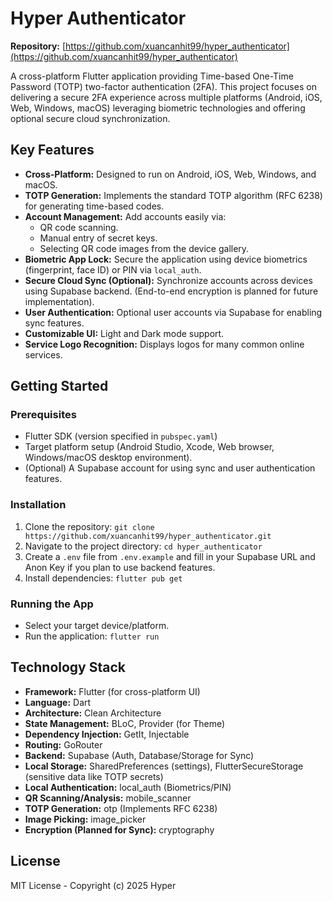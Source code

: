 # Hyper Authenticator

**Repository:** [https://github.com/xuancanhit99/hyper_authenticator](https://github.com/xuancanhit99/hyper_authenticator)

A cross-platform Flutter application providing Time-based One-Time Password (TOTP) two-factor authentication (2FA). This project focuses on delivering a secure 2FA experience across multiple platforms (Android, iOS, Web, Windows, macOS) leveraging biometric technologies and offering optional secure cloud synchronization.

## Key Features
*   **Cross-Platform:** Designed to run on Android, iOS, Web, Windows, and macOS.
*   **TOTP Generation:** Implements the standard TOTP algorithm (RFC 6238) for generating time-based codes.
*   **Account Management:** Add accounts easily via:
    *   QR code scanning.
    *   Manual entry of secret keys.
    *   Selecting QR code images from the device gallery.
*   **Biometric App Lock:** Secure the application using device biometrics (fingerprint, face ID) or PIN via `local_auth`.
*   **Secure Cloud Sync (Optional):** Synchronize accounts across devices using Supabase backend. (End-to-end encryption is planned for future implementation).
*   **User Authentication:** Optional user accounts via Supabase for enabling sync features.
*   **Customizable UI:** Light and Dark mode support.
*   **Service Logo Recognition:** Displays logos for many common online services.

## Getting Started

### Prerequisites
*   Flutter SDK (version specified in `pubspec.yaml`)
*   Target platform setup (Android Studio, Xcode, Web browser, Windows/macOS desktop environment).
*   (Optional) A Supabase account for using sync and user authentication features.

### Installation
1.  Clone the repository: `git clone https://github.com/xuancanhit99/hyper_authenticator.git`
2.  Navigate to the project directory: `cd hyper_authenticator`
3.  Create a `.env` file from `.env.example` and fill in your Supabase URL and Anon Key if you plan to use backend features.
4.  Install dependencies: `flutter pub get`

### Running the App
*   Select your target device/platform.
*   Run the application: `flutter run`

## Technology Stack
*   **Framework:** Flutter (for cross-platform UI)
*   **Language:** Dart
*   **Architecture:** Clean Architecture
*   **State Management:** BLoC, Provider (for Theme)
*   **Dependency Injection:** GetIt, Injectable
*   **Routing:** GoRouter
*   **Backend:** Supabase (Auth, Database/Storage for Sync)
*   **Local Storage:** SharedPreferences (settings), FlutterSecureStorage (sensitive data like TOTP secrets)
*   **Local Authentication:** local_auth (Biometrics/PIN)
*   **QR Scanning/Analysis:** mobile_scanner
*   **TOTP Generation:** otp (Implements RFC 6238)
*   **Image Picking:** image_picker
*   **Encryption (Planned for Sync):** cryptography

## License
MIT License - Copyright (c) 2025 Hyper
